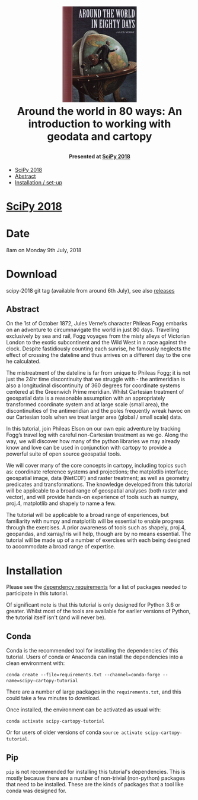 <!-- markdownlint-disable -->
<h1 align="center" style="margin:1em">
  <a href="https://github.com/scitools/cartopy-tutorial">
    <img src="static/around_the_world.jpg" width="200"></a>
  <br />
  Around the world in 80 ways: An introduction to working with geodata and cartopy
</h1>

<h4 align="center">
  Presented at <a href="https://scipy2018.scipy.org">SciPy 2018</a>
</h4>


<!-- TOC -->

+ [SciPy 2018](#scipy-2018)
 + [Abstract](#abstract)
+ [Installation / set-up](#installation)

<!-- /TOC -->

# [SciPy 2018](https://scipy2018.scipy.org/ehome/index.php?eventid=299527&tabid=711308&cid=2229599&sessionid=21549174&sessionchoice=1&)

# Date

8am on Monday 9th July, 2018

# Download

scipy-2018 git tag (available from around 6th July), see also
[releases](https://github.com/SciTools/cartopy-tutorial/releases/)

## Abstract

On the 1st of October 1872, Jules Verne’s character Phileas Fogg embarks on an adventure to circumnavigate the world in just 80 days. Travelling exclusively by sea and rail, Fogg voyages from the misty alleys of Victorian London to the exotic subcontinent and the Wild West in a race against the clock. Despite fastidiously counting each sunrise, he famously neglects the effect of crossing the dateline and thus arrives on a different day to the one he calculated.
 
The mistreatment of the dateline is far from unique to Phileas Fogg; it is not just the 24hr time discontinuity that we struggle with - the antimeridian is also a longitudinal discontinuity of 360 degrees for coordinate systems centered at the Greenwich Prime meridian. Whilst Cartesian treatment of geospatial data is a reasonable assumption with an appropriately transformed coordinate system and at large scale (small area), the discontinuities of the antimeridian and the poles frequently wreak havoc on our Cartesian tools when we treat larger area (global / small scale) data.
  
In this tutorial, join Phileas Elson on our own epic adventure by tracking Fogg’s travel log with careful non-Cartesian treatment as we go. Along the way, we will discover how many of the python libraries we may already know and love can be used in conjunction with cartopy to provide a powerful suite of open source geospatial tools.
   
We will cover many of the core concepts in cartopy, including topics such as: coordinate reference systems and projections; the matplotlib interface; geospatial image, data (NetCDF) and raster treatment; as well as geometry predicates and transformations. The knowledge developed from this tutorial will be applicable to a broad range of geospatial analyses (both raster and vector), and will provide hands-on experience of tools such as numpy, proj.4, matplotlib and shapely to name a few.
    
The tutorial will be applicable to a broad range of experiences, but familiarity with numpy and matplotlib will be essential to enable progress through the exercises. A prior awareness of tools such as shapely, proj.4, geopandas, and xarray/Iris will help, though are by no means essential. The tutorial will be made up of a number of exercises with each being designed to accommodate a broad range of expertise.


# Installation

Please see the [dependency requirements](requirements.txt) for a list of packages needed
to participate in this tutorial.

Of significant note is that this tutorial is only designed for Python 3.6 or greater.
Whilst most of the tools are available for earlier versions of Python, the tutorial
itself isn't (and will never be).

## Conda

Conda is the recommended tool for installing the dependencies of this tutorial.
Users of conda or Anaconda can install the dependencies into a clean environment with:

```
conda create --file=requirements.txt --channel=conda-forge --name=scipy-cartopy-tutorial
```

There are a number of large packages in the ``requirements.txt``, and this could take a
few minutes to download.

Once installed, the environment can be activated as usual with:

```
conda activate scipy-cartopy-tutorial
```

Or for users of older versions of conda ``source activate scipy-cartopy-tutorial``.


## Pip

``pip`` is not recommended for installing this tutorial's dependencies.
This is mostly because there are a number of non-trivial (non-python) packages
that need to be installed. These are the kinds of packages that a tool like conda
was designed for.
